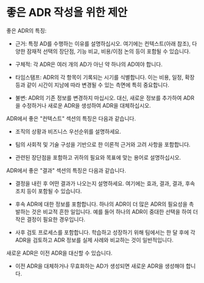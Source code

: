 # 좋은 ADR 작성을 위한 제안

좋은 ADR의 특징:

   * 근거: 특정 AD를 수행하는 이유를 설명하십시오. 여기에는 컨텍스트(아래 참조), 다양한 잠재적 선택의 장단점, 기능 비교, 비용/이점 논의 등이 포함될 수 있습니다.

   * 구체적: 각 ADR은 여러 개의 AD가 아닌 약 하나의 AD여야 합니다.

   * 타임스탬프: ADR의 각 항목이 기록되는 시기를 식별합니다. 이는 비용, 일정, 확장 등과 같이 시간이 지남에 따라 변경될 수 있는 측면에 특히 중요합니다.

   * 불변: ADR의 기존 정보를 변경하지 마십시오. 대신, 새로운 정보를 추가하여 ADR을 수정하거나 새로운 ADR을 생성하여 ADR을 대체하십시오.

ADR에서 좋은 "컨텍스트" 섹션의 특징은 다음과 같습니다.

   * 조직의 상황과 비즈니스 우선순위를 설명하세요.

   * 팀의 사회적 및 기술 구성을 기반으로 한 이론적 근거와 고려 사항을 포함합니다.

   * 관련된 장단점을 포함하고 귀하의 필요와 목표에 맞는 용어로 설명하십시오.

ADR에서 좋은 "결과" 섹션의 특징은 다음과 같습니다.

   * 결정을 내린 후 어떤 결과가 나오는지 설명하세요. 여기에는 효과, 결과, 결과, 후속 조치 등이 포함될 수 있습니다.

   * 후속 ADR에 대한 정보를 포함합니다. 하나의 ADR이 더 많은 ADR의 필요성을 촉발하는 것은 비교적 흔한 일입니다. 예를 들어 하나의 ADR이 중대한 선택을 하여 더 작은 결정이 필요한 경우입니다.

   * 사후 검토 프로세스를 포함합니다. 학습하고 성장하기 위해 팀에서는 한 달 후에 각 ADR을 검토하고 ADR 정보를 실제 사례와 비교하는 것이 일반적입니다.

새로운 ADR은 이전 ADR을 대신할 수 있습니다.

   * 이전 ADR을 대체하거나 무효화하는 AD가 생성되면 새로운 ADR을 생성해야 합니다.